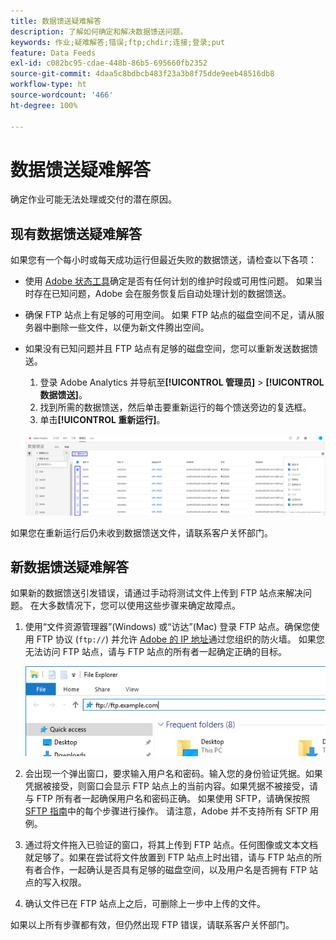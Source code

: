 ```yaml
---
title: 数据馈送疑难解答
description: 了解如何确定和解决数据馈送问题。
keywords: 作业;疑难解答;错误;ftp;chdir;连接;登录;put
feature: Data Feeds
exl-id: c082bc95-cdae-448b-86b5-695660fb2352
source-git-commit: 4daa5c8bdbcb483f23a3b8f75dde9eeb48516db8
workflow-type: ht
source-wordcount: '466'
ht-degree: 100%

---
```


# 数据馈送疑难解答

确定作业可能无法处理或交付的潜在原因。

## 现有数据馈送疑难解答

如果您有一个每小时或每天成功运行但最近失败的数据馈送，请检查以下各项：

* 使用 [Adobe 状态工具](https://status.adobe.com/en/experience_cloud)确定是否有任何计划的维护时段或可用性问题。 如果当时存在已知问题，Adobe 会在服务恢复后自动处理计划的数据馈送。
* 确保 FTP 站点上有足够的可用空间。 如果 FTP 站点的磁盘空间不足，请从服务器中删除一些文件，以便为新文件腾出空间。
* 如果没有已知问题并且 FTP 站点有足够的磁盘空间，您可以重新发送数据馈送。

   1. 登录 Adobe Analytics 并导航至&#x200B;**[!UICONTROL 管理员]** > **[!UICONTROL 数据馈送]**。
   2. 找到所需的数据馈送，然后单击要重新运行的每个馈送旁边的复选框。
   3. 单击&#x200B;**[!UICONTROL 重新运行]**。

  ![重新运行](assets/rerun.png)

如果您在重新运行后仍未收到数据馈送文件，请联系客户关怀部门。

## 新数据馈送疑难解答

如果新的数据馈送引发错误，请通过手动将测试文件上传到 FTP 站点来解决问题。 在大多数情况下，您可以使用这些步骤来确定故障点。

1. 使用“文件资源管理器”(Windows) 或“访达”(Mac) 登录 FTP 站点。确保您使用 FTP 协议 (`ftp://`) 并允许 [Adobe 的 IP 地址](/help/technotes/ip-addresses.md)通过您组织的防火墙。 如果您无法访问 FTP 站点，请与 FTP 站点的所有者一起确定正确的目标。

   ![文件资源管理器](assets/file_explorer.png)

2. 会出现一个弹出窗口，要求输入用户名和密码。输入您的身份验证凭据。如果凭据被接受，则窗口会显示 FTP 站点上的当前内容。如果凭据不被接受，请与 FTP 所有者一起确保用户名和密码正确。 如果使用 SFTP，请确保按照 [SFTP 指南](../ftp-and-sftp/c-sftp/ftp-sftp.md)中的每个步骤进行操作。 请注意，Adobe 并不支持所有 SFTP 用例。
3. 通过将文件拖入已验证的窗口，将其上传到 FTP 站点。任何图像或文本文档就足够了。如果在尝试将文件放置到 FTP 站点上时出错，请与 FTP 站点的所有者合作，一起确认是否具有足够的磁盘空间，以及用户名是否拥有 FTP 站点的写入权限。
4. 确认文件已在 FTP 站点上之后，可删除上一步中上传的文件。

如果以上所有步骤都有效，但仍然出现 FTP 错误，请联系客户关怀部门。
